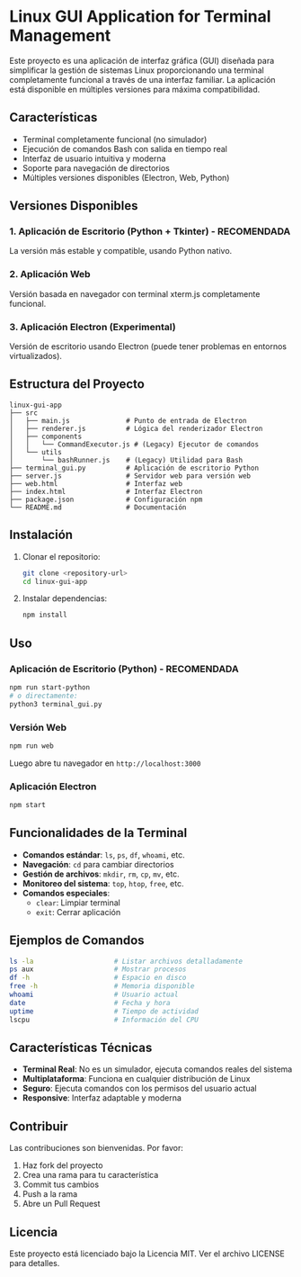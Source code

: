# Linux GUI Application for Terminal Management

Este proyecto es una aplicación de interfaz gráfica (GUI) diseñada para simplificar la gestión de sistemas Linux proporcionando una terminal completamente funcional a través de una interfaz familiar. La aplicación está disponible en múltiples versiones para máxima compatibilidad.

## Características

- Terminal completamente funcional (no simulador)
- Ejecución de comandos Bash con salida en tiempo real
- Interfaz de usuario intuitiva y moderna
- Soporte para navegación de directorios
- Múltiples versiones disponibles (Electron, Web, Python)

## Versiones Disponibles

### 1. Aplicación de Escritorio (Python + Tkinter) - **RECOMENDADA**
La versión más estable y compatible, usando Python nativo.

### 2. Aplicación Web
Versión basada en navegador con terminal xterm.js completamente funcional.

### 3. Aplicación Electron (Experimental)
Versión de escritorio usando Electron (puede tener problemas en entornos virtualizados).

## Estructura del Proyecto

```
linux-gui-app
├── src
│   ├── main.js              # Punto de entrada de Electron
│   ├── renderer.js          # Lógica del renderizador Electron
│   ├── components
│   │   └── CommandExecutor.js # (Legacy) Ejecutor de comandos
│   └── utils
│       └── bashRunner.js    # (Legacy) Utilidad para Bash
├── terminal_gui.py          # Aplicación de escritorio Python
├── server.js                # Servidor web para versión web
├── web.html                 # Interfaz web
├── index.html               # Interfaz Electron
├── package.json             # Configuración npm
└── README.md                # Documentación
```

## Instalación

1. Clonar el repositorio:
   ```bash
   git clone <repository-url>
   cd linux-gui-app
   ```

2. Instalar dependencias:
   ```bash
   npm install
   ```

## Uso

### Aplicación de Escritorio (Python) - RECOMENDADA

```bash
npm run start-python
# o directamente:
python3 terminal_gui.py
```

### Versión Web

```bash
npm run web
```
Luego abre tu navegador en `http://localhost:3000`

### Aplicación Electron

```bash
npm start
```

## Funcionalidades de la Terminal

- **Comandos estándar**: `ls`, `ps`, `df`, `whoami`, etc.
- **Navegación**: `cd` para cambiar directorios
- **Gestión de archivos**: `mkdir`, `rm`, `cp`, `mv`, etc.
- **Monitoreo del sistema**: `top`, `htop`, `free`, etc.
- **Comandos especiales**:
  - `clear`: Limpiar terminal
  - `exit`: Cerrar aplicación

## Ejemplos de Comandos

```bash
ls -la                    # Listar archivos detalladamente
ps aux                    # Mostrar procesos
df -h                     # Espacio en disco
free -h                   # Memoria disponible
whoami                    # Usuario actual
date                      # Fecha y hora
uptime                    # Tiempo de actividad
lscpu                     # Información del CPU
```

## Características Técnicas

- **Terminal Real**: No es un simulador, ejecuta comandos reales del sistema
- **Multiplataforma**: Funciona en cualquier distribución de Linux
- **Seguro**: Ejecuta comandos con los permisos del usuario actual
- **Responsive**: Interfaz adaptable y moderna

## Contribuir

Las contribuciones son bienvenidas. Por favor:

1. Haz fork del proyecto
2. Crea una rama para tu característica
3. Commit tus cambios
4. Push a la rama
5. Abre un Pull Request

## Licencia

Este proyecto está licenciado bajo la Licencia MIT. Ver el archivo LICENSE para detalles.